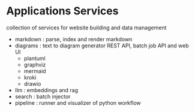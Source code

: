 # Applications Services
collection of services for website building and data management

* markdown : parse, index and render markdown
* diagrams : text to diagram generator REST API, batch job API and web UI
    * plantuml
    * graphviz
    * mermaid
    * kroki
    * drawio
* llm : embeddings and rag
* search : batch injector
* pipeline : runner and visualizer of python workflow

